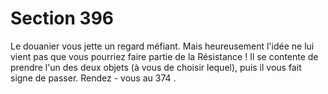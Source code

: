 # Section 396

Le douanier vous jette un regard méfiant. Mais heureusement
l'idée ne lui vient pas que vous pourriez faire partie de la
Résistance ! Il se contente de prendre l'un des deux objets (à
vous de choisir lequel), puis il vous fait signe de passer. Rendez -
vous au 374 .